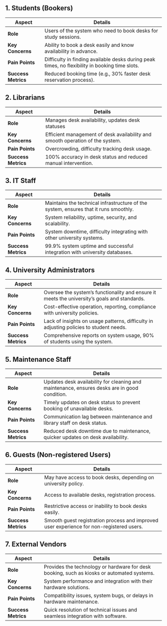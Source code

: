 ## 1. Students (Bookers)

| **Aspect**        | **Details**                                                                                   |
|-------------------|-----------------------------------------------------------------------------------------------|
| **Role**          | Users of the system who need to book desks for study sessions.                               |
| **Key Concerns**  | Ability to book a desk easily and know availability in advance.                               |
| **Pain Points**   | Difficulty in finding available desks during peak times, no flexibility in booking time slots.|
| **Success Metrics**| Reduced booking time (e.g., 30% faster desk reservation process).                             |

## 2. Librarians

| **Aspect**        | **Details**                                                                                   |
|-------------------|-----------------------------------------------------------------------------------------------|
| **Role**          | Manages desk availability, updates desk statuses            |
| **Key Concerns**  | Efficient management of desk availability and smooth operation of the system.                |
| **Pain Points**   | Overcrowding, difficulty tracking desk usage.                                                 |
| **Success Metrics**| 100% accuracy in desk status and reduced manual intervention.                                 |

## 3. IT Staff

| **Aspect**        | **Details**                                                                                   |
|-------------------|-----------------------------------------------------------------------------------------------|
| **Role**          | Maintains the technical infrastructure of the system, ensures that it runs smoothly.          |
| **Key Concerns**  | System reliability, uptime, security, and scalability.                                       |
| **Pain Points**   | System downtime, difficulty integrating with other university systems.                        |
| **Success Metrics**| 99.9% system uptime and successful integration with university databases.                     |

## 4. University Administrators

| **Aspect**        | **Details**                                                                                   |
|-------------------|-----------------------------------------------------------------------------------------------|
| **Role**          | Oversee the system’s functionality and ensure it meets the university’s goals and standards.   |
| **Key Concerns**  | Cost-effective operation, reporting, compliance with university policies.                    |
| **Pain Points**   | Lack of insights on usage patterns, difficulty in adjusting policies to student needs.        |
| **Success Metrics**| Comprehensive reports on system usage, 90% of students using the system.                      |

## 5. Maintenance Staff

| **Aspect**        | **Details**                                                                                   |
|-------------------|-----------------------------------------------------------------------------------------------|
| **Role**          | Updates desk availability for cleaning and maintenance, ensures desks are in good condition.   |
| **Key Concerns**  | Timely updates on desk status to prevent booking of unavailable desks.                        |
| **Pain Points**   | Communication lag between maintenance and library staff on desk status.                       |
| **Success Metrics**| Reduced desk downtime due to maintenance, quicker updates on desk availability.              |

## 6. Guests (Non-registered Users)

| **Aspect**        | **Details**                                                                                   |
|-------------------|-----------------------------------------------------------------------------------------------|
| **Role**          | May have access to book desks, depending on university policy.                               |
| **Key Concerns**  | Access to available desks, registration process.                                            |
| **Pain Points**   | Restrictive access or inability to book desks easily.                                         |
| **Success Metrics**| Smooth guest registration process and improved user experience for non-registered users.     |

## 7. External Vendors 

| **Aspect**        | **Details**                                                                                   |
|-------------------|-----------------------------------------------------------------------------------------------|
| **Role**          | Provides the technology or hardware for desk booking, such as kiosks or automated systems.    |
| **Key Concerns**  | System performance and integration with their hardware solutions.                            |
| **Pain Points**   | Compatibility issues, system bugs, or delays in hardware maintenance.                        |
| **Success Metrics**| Quick resolution of technical issues and seamless integration with software.                |
